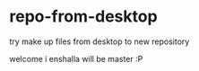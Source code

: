 # repo-from-desktop
try make up files from desktop to new repository

welcome i enshalla will be master :P
